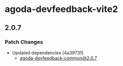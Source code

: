 # agoda-devfeedback-vite2

## 2.0.7

### Patch Changes

- Updated dependencies [4a39731]
  - agoda-devfeedback-common@2.0.7
